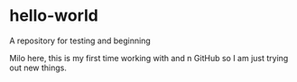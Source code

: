 # hello-world
A repository for testing and beginning 

Milo here, this is my first time working with and n GitHub so I am just trying out new things.
